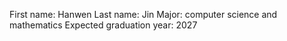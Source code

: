 First name: Hanwen
Last name: Jin
Major: computer science and mathematics
Expected graduation year: 2027
